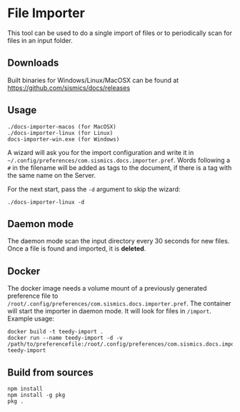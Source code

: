 File Importer
=============

This tool can be used to do a single import of files or to periodically scan for files in an input folder.

Downloads
---------
Built binaries for Windows/Linux/MacOSX can be found at <https://github.com/sismics/docs/releases>

Usage
-----
```console
./docs-importer-macos (for MacOSX)
./docs-importer-linux (for Linux)
docs-importer-win.exe (for Windows)
```

A wizard will ask you for the import configuration and write it in `~/.config/preferences/com.sismics.docs.importer.pref`.
Words following a `#` in the filename will be added as tags to the document, if there is a tag with the same name on the Server.

For the next start, pass the `-d` argument to skip the wizard:
```console
./docs-importer-linux -d
```

Daemon mode
-----------
The daemon mode scan the input directory every 30 seconds for new files. Once a file is found and imported, it is **deleted**.

Docker
------
The docker image needs a volume mount of a previously generated preference file to `/root/.config/preferences/com.sismics.docs.importer.pref`. The container will start the importer in daemon mode. It will look for files in `/import`.
Example usage:
```docker
docker build -t teedy-import .
docker run --name teedy-import -d -v /path/to/preferencefile:/root/.config/preferences/com.sismics.docs.importer.pref teedy-import
```

Build from sources
------------------
```console
npm install
npm install -g pkg
pkg .
```